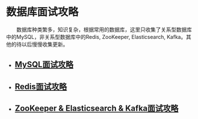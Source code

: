 数据库面试攻略
=======

&emsp;&emsp;数据库种类繁多，知识复杂，根据常用的数据库，这里只收集了关系型数据库中的MySQL，非关系型数据库中的Redis, ZooKeeper, Elasticsearch, Kafka。其他的待以后慢慢收集更新。


* ## [MySQL面试攻略](https://github.com/Ty-Chen/Awesome-Backend/blob/master/Database%20MySQL.md)

* ## [Redis面试攻略](https://github.com/Ty-Chen/Awesome-Backend/blob/master/Database%20Redis.md)

* ## [ZooKeeper & Elasticsearch & Kafka面试攻略](https://github.com/Ty-Chen/Awesome-Backend/blob/master/Database%20Others.md)
